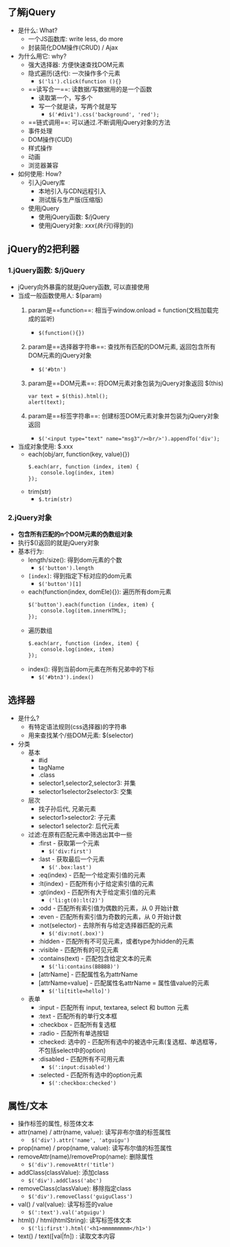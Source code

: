 ##  了解jQuery
  * 是什么: What?
    * 一个JS函数库: write less, do more
    * 封装简化DOM操作(CRUD) / Ajax
  * 为什么用它: why?
    * 强大选择器: 方便快速查找DOM元素
    * 隐式遍历(迭代): 一次操作多个元素
        - `$('li').click(function (){}`
    * ==读写合一==: 读数据/写数据用的是一个函数
        - 读取第一个，写多个
        - 写一个就是读，写两个就是写
            - `$('#div1').css('background', 'red');`
    * ==链式调用==: 可以通过.不断调用jQuery对象的方法
    * 事件处理
    * DOM操作(CUD)
    * 样式操作
    * 动画
    * 浏览器兼容
  * 如何使用: How?
    * 引入jQuery库
      * 本地引入与CDN远程引入
      * 测试版与生产版(压缩版)
    * 使用jQuery
      * 使用jQuery函数: $/jQuery
      * 使用jQuery对象: $xxx(执行$()得到的)


## jQuery的2把利器

### 1.jQuery函数: $/jQuery
* jQuery向外暴露的就是jQuery函数, 可以直接使用
* 当成一般函数使用人: $(param)
  1. param是==function==: 相当于window.onload = function(文档加载完成的监听)
        * `$(function(){})`
  2. param是==选择器字符串==: 查找所有匹配的DOM元素, 返回包含所有DOM元素的jQuery对象
        * `$('#btn')`
  3. param是==DOM元素==: 将DOM元素对象包装为jQuery对象返回  $(this)
        ```
        var text = $(this).html();  
        alert(text);
        ```

  4. param是==标签字符串==: 创建标签DOM元素对象并包装为jQuery对象返回
        * `$('<input type="text" name="msg3"/><br/>').appendTo('div');`
* 当成对象使用: $.xxx
  * each(obj/arr, function(key, value){})
    ```
    $.each(arr, function (index, item) {
        console.log(index, item)
    });
    ```
  * trim(str)
    - `$.trim(str)` 

### 2.jQuery对象
* **包含所有匹配的n个DOM元素的伪数组对象**
* 执行$()返回的就是jQuery对象
* 基本行为:
  * length/size(): 得到dom元素的个数
    * ``$('button').length``
  * `[index]`: 得到指定下标对应的dom元素
    * `$('button')[1]`
  * each(function(index, domEle){}): 遍历所有dom元素
    ```
    $('button').each(function (index, item) {
        console.log(item.innerHTML);
    });
    ```
  - 遍历数组
    ```
    $.each(arr, function (index, item) {
        console.log(index, item)
    });
    ```
  * index(): 得到当前dom元素在所有兄弟中的下标
    * `$('#btn3').index()`


## 选择器
  * 是什么?
    * 有特定语法规则(css选择器)的字符串
    * 用来查找某个/些DOM元素: $(selector)
  * 分类
    * 基本
      * #id
      * tagName
      * .class
      * selector1,selector2,selector3: 并集
      * selector1selector2selector3: 交集
    * 层次
      * 找子孙后代, 兄弟元素
      * selector1>selector2: 子元素
      * selector1 selector2: 后代元素
    * 过滤:在原有匹配元素中筛选出其中一些
      * :first  - 获取第一个元素
        * `$('div:first')`
      * :last   - 获取最后一个元素
        * `$('.box:last')`
      * :eq(index)  - 匹配一个给定索引值的元素
      * :lt(index) - 匹配所有小于给定索引值的元素
      * :gt(index) - 匹配所有大于给定索引值的元素
        * `('li:gt(0):lt(2)')`
      * :odd    - 匹配所有索引值为偶数的元素，从 0 开始计数
      * :even   - 匹配所有索引值为奇数的元素，从 0 开始计数
      * :not(selector)  - 去除所有与给定选择器匹配的元素
        * `$('div:not(.box)')`
      * :hidden - 匹配所有不可见元素，或者type为hidden的元素
      * :visible    - 匹配所有的可见元素
      * :contains(text) - 匹配包含给定文本的元素
        * `$('li:contains(BBBBB)')`
      * [attrName]  - 匹配属性名为attrName
      * [attrName=value] - 匹配属性名attrName = 属性值value的元素
        * `$('li[title=hello]')`
    * 表单
      * :input  - 匹配所有 input, textarea, select 和 button 元素
      * :text   - 匹配所有的单行文本框
      * :checkbox   - 匹配所有复选框
      * :radio  - 匹配所有单选按钮
      * :checked: 选中的    - 匹配所有选中的被选中元素(复选框、单选框等，不包括select中的option)
      * :disabled   - 匹配所有不可用元素
        * `$(':input:disabled')`
      * :selected   - 匹配所有选中的option元素
        * `$(':checkbox:checked')`


## 属性/文本
  * 操作标签的属性, 标签体文本
  * attr(name) / attr(name, value): 读写非布尔值的标签属性
    * ` $('div').attr('name', 'atguigu')`
  * prop(name) / prop(name, value): 读写布尔值的标签属性
  * removeAttr(name)/removeProp(name): 删除属性
    * `$('div').removeAttr('title')`
  * addClass(classValue): 添加class
    * `$('div').addClass('abc')`
  * removeClass(classValue): 移除指定class
    * `$('div').removeClass('guiguClass')`
  * val() / val(value): 读写标签的value
    * `$(':text').val('atguigu')`
  * html() / html(htmlString): 读写标签体文本
    * `$('li:first').html('<h1>mmmmmmmmm</h1>')`
  * text() / text([val|fn]) : 读取文本内容
